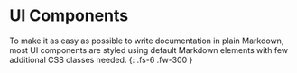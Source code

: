 <!-- --- -->
<!-- title: UI Components -->
<!-- nav_order: 3 -->
<!-- --- -->

# UI Components

To make it as easy as possible to write documentation in plain Markdown, most UI components are styled using default Markdown elements with few additional CSS classes needed.
{: .fs-6 .fw-300 }
